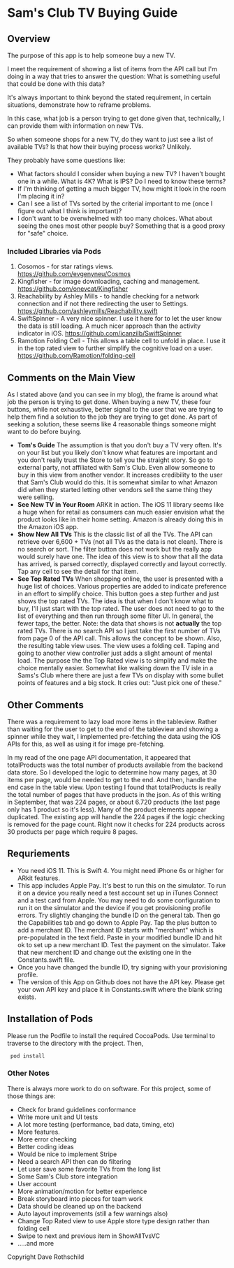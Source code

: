 # Sam's Club TV Buying Guide

## Overview

The purpose of this app is to help someone buy a new TV.

I meet the requirement of showing a list of items from the API call but I'm doing in a way that tries to answer the question:  What is something useful that could be done with this data?

It's always important to think beyond the stated requirement, in certain situations, demonstrate how to reframe problems.

In this case, what job is a person trying to get done given that, technically, I can provide them with information on new TVs.

So when someone shops for a new TV, do they want to just see a list of available TVs?  Is that how their buying process works?  Unlikely.

They probably have some questions like:
- What factors should I consider when buying a new TV?  I haven't bought one in a while.  What is 4K? What is IPS?  Do I need to know these terms?
- If I'm thinking of getting a much bigger TV, how might it look in the room I'm placing it in?
- Can I see a list of TVs sorted by the criterial important to me (once I figure out what I think is important)?
- I don't want to be overwhelmed with too many choices.  What about seeing the ones most other people buy?  Something that is a good proxy for  "safe" choice.

### Included Libraries via Pods
1. Cosomos - for star ratings views. https://github.com/evgenyneu/Cosmos
2. Kingfisher - for image downloading, caching and management. https://github.com/onevcat/Kingfisher
3. Reachability by Ashley Mills - to handle checking for a network connection and if not there redirecting the user to Settings. https://github.com/ashleymills/Reachability.swift
4. SwiftSpinner - A very nice spinner.  I use it here for to let the user know the data is still loading.  A much nicer approach than the activity indicator in iOS. https://github.com/icanzilb/SwiftSpinner
5. Ramotion Folding Cell - This allows a table cell to unfold in place.  I use it in the top rated view to further simplify the cognitive load on a user.  https://github.com/Ramotion/folding-cell

## Comments on the Main View

As I stated above (and you can see in my blog), the frame is around what job the person is trying to get done.  When buying a new TV, these four buttons, while not exhaustive, better signal to the user that we are trying to help them find a solution to the job they are trying to get done.  As part of seeking a solution, these seems like 4 reasonable things someone might want to do before buying.

* **Tom's Guide**  The assumption is that you don't buy a TV very often.  It's on your list but you likely don't know what features are important and you don't really trust the Store to tell you the straight story.  So go to external party, not affiliated with Sam's Club.  Even allow someone to buy  in this view from another vendor.  It increases credibility to the user that Sam's Club would do this.  It is somewhat similar to what Amazon did when they started letting other vendors sell the same thing they were selling.
* **See New TV in Your Room**  ARKit in action.  The iOS 11 library seems like a huge when for retail as consumers can much easier envision what the product looks like in their home setting.  Amazon is already doing this in the Amazon iOS app.
* **Show New All TVs**  This is the classic list of all the TVs.  The API can retrieve over 6,600 + TVs (not all TVs as the data is not clean).  There is no search or sort.  The filter button does not work but the really app would surely have one.  The idea of this view is to show that all the data has arrived, is parsed correctly, displayed correctly and layout correctly.  Tap any cell to see the detail for that item.
* **See Top Rated TVs**  When shopping online, the user is presented with a huge list of choices.  Various properties are added to indicate preference in an effort to simplify choice.  This button goes a step further and just shows the top rated TVs.  The idea is that when I don't know what to buy, I'll just start with the top rated.  The user does not need to go to the list of everything and then run through some filter UI.  In general, the fewer taps, the better.  Note: the data that shows is not **actually** the top rated TVs.  There is no search API so I just take the first number of TVs from page 0 of the API call.  This allows the concept to be shown.  Also, the resulting table view uses. The view uses a folding cell. Taping and going to another view controller just adds a slight amount of mental load.  The purpose the the Top Rated view is to simplify and make the choice mentally easier.  Somewhat like walking down the TV isle in a Sams's Club where there are just a few TVs on display with some bullet points of features and a big stock.  It cries out: "Just pick one of these."

## Other Comments

There was a requirement to lazy load more items in the tableview.  Rather than waiting for the user to get to the end of the tableview and showing a spinner while they wait, I implemented pre-fetching the data using the iOS APIs for this, as well as using it for image pre-fetching.

In my read of the one page API documentation, it appeared that totalProducts was the total number of products available from the backend data store.  So I developed the logic to determine how many pages, at 30 items per page, would be needed to get to the end.  And then, handle the end case in the table view.  Upon testing I found that totalProducts is really the total number of pages that have products in the json.  As of this writing in September, that was 224 pages, or about 6.720 products (the last page only has 1 product so it's less).  Many of the product elements appear duplicated.  The existing app will handle the 224 pages if the logic checking is removed for the page count.  Right now it checks for 224 products across 30 products per page which require 8 pages.

## Requriements

* You need iOS 11.  This is Swift 4. You might need iPhone 6s or higher for ARkit features.
* This app includes Apple Pay.  It's best to run this on the simulator. To run it on a device you really need a test account set up in iTunes Connect and a test card from Apple.  You may need to do some configuration to run it on the simulator and the device if you get provisioning profile errors.  Try slightly changing the bundle ID on the general tab.  Then go the Capabilities tab and go down to Apple Pay. Tap the plus button to add a merchant ID.  The merchant ID starts with "merchant" which is pre-populated in the text field.  Paste in your modified bundle ID and hit ok to set up a new merchant ID.  Test the payment on the simulator.  Take that new merchent ID and change out the existing one in the Constants.swift file.
* Once you have changed the bundle ID, try signing with your provisioning profile.
* The version of this App on Github does not have the API key.  Please get your own API key and place it in Constants.swift where the blank string exists.

## Installation of Pods

Please run the Podfile to install the required CocoaPods.  Use terminal to traverse to the directory with the project.  Then,

```
 pod install
```

### Other Notes

There is always more work to do on software.  For this project, some of those things are:
* Check for brand guidelines conformance
* Write more unit and UI tests
* A lot more testing (performance, bad data, timing, etc)
* More features.
* More error checking
* Better coding ideas
* Would be nice to implement Stripe
* Need a search API then can do filtering
* Let user save some favorite TVs from the long list
* Some Sam's Club store integration
* User account
* More animation/motion for better experience
* Break storyboard into pieces for team work
* Data should be cleaned up on the backend
* Auto layout improvements (still a few warnings also)
* Change Top Rated view to use Apple store type design rather than folding cell
* Swipe to next and previous item in ShowAllTvsVC
* .....and more

Copyright Dave Rothschild
